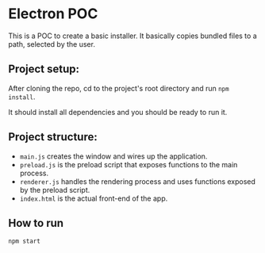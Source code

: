 # Electron POC

This is a POC to create a basic installer. It basically copies bundled files to a path, selected by the user.

## Project setup:

After cloning the repo, cd to the project's root directory and run `npm install`.

It should install all dependencies and you should be ready to run it.

## Project structure:

- `main.js` creates the window and wires up the application.
- `preload.js` is the preload script that exposes functions to the main process.
- `renderer.js` handles the rendering process and uses functions exposed by the preload script.
- `index.html` is the actual front-end of the app.

## How to run

`npm start`
